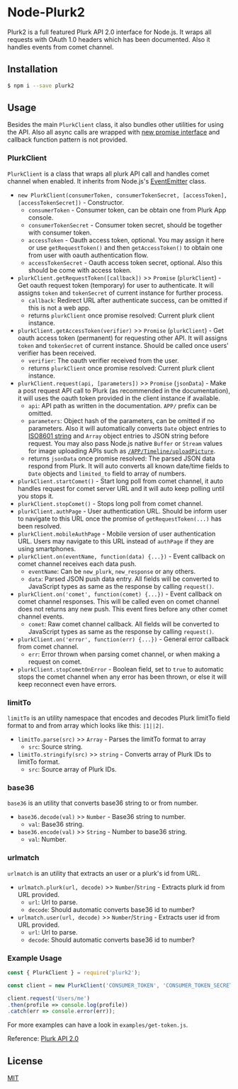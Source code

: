 Node-Plurk2
===========
Plurk2 is a full featured Plurk API 2.0 interface for Node.js. It wraps all requests with OAuth 1.0 headers which has been documented. Also it handles events from comet channel.

Installation
----------
```sh
$ npm i --save plurk2
```

Usage
-----
Besides the main `PlurkClient` class, it also bundles other utilities for using the API. Also all async calls are wrapped with [new promise interface](https://developer.mozilla.org/en-US/docs/Web/JavaScript/Reference/Global_Objects/Promise) and callback function pattern is not provided.

### PlurkClient
`PlurkClient` is a class that wraps all plurk API call and handles comet channel when enabled. It inherits from Node.js's [EventEmitter](https://nodejs.org/api/events.html#events_class_eventemitter) class.

- `new PlurkClient(consumerToken, consumerTokenSecret, [accessToken], [accessTokenSecret])` - Constructor.
	- `consumerToken` - Consumer token, can be obtain one from Plurk App console.
	- `consumerTokenSecret` - Consumer token secret, should be together with consumer token.
	- `accessToken` - Oauth access token, optional. You may assign it here or use `getRequestToken()` and then `getAccessToken()` to obtain one from user with oauth authentication flow.
	- `accessTokenSecret` - Oauth access token secret, optional. Also this should be come with access token.
- `plurkClient.getRequestToken([callback])` >> `Promise` (`plurkClient`) - Get oauth request token (temporary) for user to authenticate. It will assigns `token` and `tokenSecret` of current instance for further process.
	- `callback`: Redirect URL after authenticate success, can be omitted if this is not a web app.
	- returns `plurkClient` once promise resolved: Current plurk client instance.
- `plurkClient.getAccessToken(verifier)` >> `Promise` (`plurkClient`) - Get oauth access token (permanent) for requesting other API. It will assigns `token` and `tokenSecret` of current instance. Should be called once users' verifier has been received.
	- `verifier`: The oauth verifier received from the user.
	- returns `plurkClient` once promise resolved: Current plurk client instance.
- `plurkClient.request(api, [parameters])` >> `Promise` (`jsonData`) - Make a post request API call to Plurk (as recommended in the documentation), it will uses the oauth token provided in the client instance if available.
	- `api`: API path as written in the documentation. `APP/` prefix can be omitted.
	- `parameters`: Object hash of the parameters, can be omitted if no parameters. Also it will automatically converts `Date` object entries to [ISO8601 string](https://en.wikipedia.org/wiki/ISO_8601) and `Array` object entries to JSON string before request. You may also pass Node.js native `Buffer` or `Stream` values for image uploading APIs such as [`/APP/Timeline/uploadPicture`](https://www.plurk.com/API#/APP/Timeline/uploadPicture).
	- returns `jsonData` once promise resolved: The parsed JSON data respond from Plurk. It will auto converts all known date/time fields to `Date` objects and `limited_to` field to array of numbers.
- `plurkClient.startComet()` - Start long poll from comet channel, it auto handles request for comet server URL and it will auto keep polling until you stops it.
- `plurkClient.stopComet()` - Stops long poll from comet channel.
- `plurkClient.authPage` - User authentication URL. Should be inform user to navigate to this URL once the promise of `getRequestToken(...)` has been resolved.
- `plurkClient.mobileAuthPage` - Mobile version of user authentication URL. Users may navigate to this URL instead of `authPage` if they are using smartphones.
- `plurkClient.on(eventName, function(data) {...})` - Event callback on comet channel receives each data push.
	- `eventName`: Can be `new_plurk`, `new_response` or any others.
	- `data`: Parsed JSON push data entry. All fields will be converted to JavaScript types as same as the response by calling `request()`.
- `plurkClient.on('comet', function(comet) {...})` - Event callback on comet channel responses. This will be called even on comet channel does not returns any new push. This event fires before any other comet channel events.
	- `comet`: Raw comet channel callback. All fields will be converted to JavaScript types as same as the response by calling `request()`.
- `plurkClient.on('error', function(err) {...})` - General error callback from comet channel.
	- `err`: Error thrown when parsing comet channel, or when making a request on comet.
- `plurkClient.stopCometOnError` - Boolean field, set to `true` to automatic stops the comet channel when any error has been thrown, or else it will keep reconnect even have errors.

### limitTo
`limitTo` is an utility namespace that encodes and decodes Plurk limitTo field format to and from array which looks like this: `|1||2|`.

- `limitTo.parse(src)` >> `Array` - Parses the limitTo format to array
	- `src`: Source string.
- `limitTo.stringify(src)` >> `string` - Converts array of Plurk IDs to limitTo format.
	- `src`: Source array of Plurk IDs.

### base36
`base36` is an utility that converts base36 string to or from number.

- `base36.decode(val)` >> `Number` - Base36 string to number.
	- `val`: Base36 string.
- `base36.encode(val)` >> `String` - Number to base36 string.
	- `val`: Number.

### urlmatch
`urlmatch` is an utility that extracts an user or a plurk's id from URL.

- `urlmatch.plurk(url, decode)` >> `Number`/`String` - Extracts plurk id from URL provided.
	- `url`: Url to parse.
	- `decode`: Should automatic converts base36 id to number?
- `urlmatch.user(url, decode)` >> `Number`/`String` - Extracts user id from URL provided.
	- `url`: Url to parse.
	- `decode`: Should automatic converts base36 id to number?

### Example Usage
```javascript
const { PlurkClient } = require('plurk2');

const client = new PlurkClient('CONSUMER_TOKEN', 'CONSUMER_TOKEN_SECRET', 'ACCESS_TOKEN', 'ACCESS_TOKEN_SECRET');

client.request('Users/me')
.then(profile => console.log(profile))
.catch(err => console.error(err));
```

For more examples can have a look in `examples/get-token.js`.

Reference: [Plurk API 2.0](https://www.plurk.com/API)

License
-------
[MIT](LICENSE)